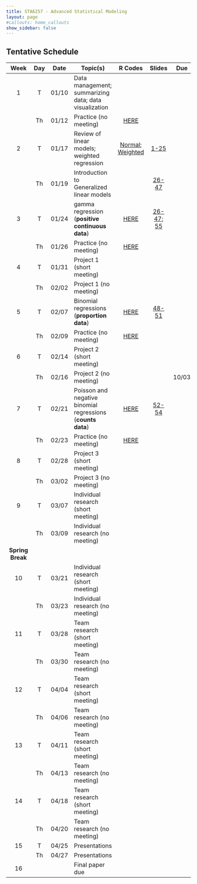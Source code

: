 ```yaml
---
title: STA6257 - Advanced Statistical Modeling
layout: page
#callouts: home_callouts
show_sidebar: false
---
```


## Tentative Schedule

| **Week** | **Day** | **Date**  | **Topic(s)** | **R Codes** | **Slides** | **Due** |
|:-:|:-:|:---:|--------------------|:--:|:-:|:-:
| 1    | T   | 01/10 | Data management; summarizing data; data visualization | | | |
|      | Th  | 01/12 | Practice (no meeting) |[HERE](https://github.com/UWFTeaching/AdvStatsModeling/blob/main/codes/Tidyverse_R.R) | | |
| 2    | T   | 01/17 | Review of linear models; weighted regression | [Normal](https://github.com/UWFTeaching/AdvStatsModeling/blob/main/codes/NormalLinearModels.R);  [Weighted](https://github.com/UWFTeaching/AdvStatsModeling/blob/main/codes/WeightedMLR.R) | [1-25](http://pages.uwf.edu/acohen/teaching/slides/Slides_STA6257_Adv_Statistical_Modeling.pdf)| |
|      | Th  | 01/19 | Introduction to Generalized linear models | |[26-47](http://pages.uwf.edu/acohen/teaching/slides/Slides_STA6257_Adv_Statistical_Modeling.pdf) | |
| 3    | T   | 01/24 | gamma regression (**positive continuous data**) |[HERE](https://github.com/UWFTeaching/AdvStatsModeling/blob/main/codes/GammaLinearModels.R) |[26-47; 55](http://pages.uwf.edu/acohen/teaching/slides/Slides_STA6257_Adv_Statistical_Modeling.pdf) | |
|      | Th  | 01/26 | Practice (no meeting) |[HERE](https://github.com/UWFTeaching/AdvStatsModeling/blob/main/codes/GammaLinearModels.R) | |  |
| 4    | T   | 01/31 | Project 1 (short meeting) | | | |
|      | Th  | 02/02 | Project 1 (no meeting) | | | |
| 5    | T   | 02/07 | Binomial regressions (**proportion data**) |[HERE](https://github.com/UWFTeaching/AdvStatsModeling/blob/main/codes/Bin_Ord_MultinomialModels.R) |[48-51](http://pages.uwf.edu/acohen/teaching/slides/Slides_STA6257_Adv_Statistical_Modeling.pdf)| |
|      | Th  | 02/09 | Practice (no meeting) |[HERE](https://github.com/UWFTeaching/AdvStatsModeling/blob/main/codes/Bin_Ord_MultinomialModels.R) | | |
| 6    | T   | 02/14 | Project 2 (short meeting) | | | |
|      | Th  | 02/16 | Project 2 (no meeting) | | | 10/03 |
| 7    | T   | 02/21 | Poisson and negative binomial regressions (**counts data**) |[HERE](https://github.com/UWFTeaching/AdvStatsModeling/blob/main/codes/PoissonNBModels.R) |[52-54](http://pages.uwf.edu/acohen/teaching/slides/Slides_STA6257_Adv_Statistical_Modeling.pdf) | |
|      | Th  | 02/23 | Practice (no meeting) |[HERE](https://github.com/UWFTeaching/AdvStatsModeling/blob/main/codes/PoissonNBModels.R) | |  |
| 8    | T   | 02/28 | Project 3 (short meeting) | | | |
|      | Th  | 03/02 | Project 3 (no meeting) | | | |
| 9    | T   | 03/07 | Individual research (short meeting) | | | |
|      | Th  | 03/09 | Individual research (no meeting) | | |  |
|**Spring Break**|
| 10   | T   | 03/21 | Individual research (short meeting) | | | |
|      | Th  | 03/23 | Individual research (no meeting) | | |  |
| 11   | T   | 03/28 | Team research (short meeting) | | | |
|      | Th  | 03/30 | Team research (no meeting) | | |  |
| 12   | T   | 04/04 | Team research (short meeting) | | | |
|      | Th  | 04/06 | Team research (no meeting) | | |  |
| 13   | T   | 04/11 | Team research (short meeting) | | | |
|      | Th  | 04/13 | Team research (no meeting) | | |  |
| 14   | T   | 04/18 | Team research (short meeting) | | | |
|      | Th  | 04/20 | Team research (no meeting) | | |  |
| 15   | T   | 04/25 | Presentations | | | |
|      | Th   | 04/27 | Presentations | | | |
| 16   |   |  | Final paper due | | |  |
